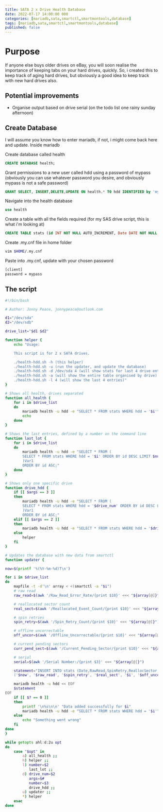 ```yaml
---
title: SATA 2 x Drive Health Database
date: 2022-07-17 14:00:00 000
categories: [mariadb,sata,smartctl,smartmontools,database]
tags: [mariadb,sata,smartctl,smartmontools,database]
published: false
---
```


# Purpose

If anyone else buys older drives on eBay, you will soon realise the importance of keeping tabs on your hard drives, quickly. So, i created this to keep track of aging hard drives, but obviously a good idea to keep track with new hard drives also.

## Potential improvements

* Organise output based on drive serial (on the todo list one rainy sunday afternoon)

## Create Database

I will assume you know how to enter mariadb, if not, i might come back here and update.
Inside mariadb

Create database called health
```sql
CREATE DATABASE health;
```

Grant permissions to a new user called hdd using a password of mypass (obviously you can use whatever password you desire, and obviously mypass is not a safe password)
```sql
GRANT SELECT, INSERT,DELETE,UPDATE ON health.* TO hdd IDENTIFIED by 'mypass';
```

Navigate into the health database
```sql
use health
```

Create a table with all the fields required (for my SAS drive script, this is what i'm looking at)
```sql
CREATE TABLE stats (id INT NOT NULL AUTO_INCREMENT, Date DATE NOT NULL, RawRead INT NOT NULL, ReallocSector INT NOT NULL, SpinRetry INT NOT NULL, CurrPendSect INT NOT NULL, OfflineUncorr INT NOT NULL, HDD VARCHAR(15) NOT NULL, Serial VARCHAR(25) NOT NULL, primary key (id));
```

Create .my.cnf file in home folder
```bash
vim $HOME/.my.cnf
```

Paste into .my.cnf, update with your chosen password
```bash
[client]
password = mypass
```

## The script

```bash
#!/bin/bash

# Author: Jonny Peace, jonnypeace@outlook.com

d1="/dev/sda"
d2="/dev/sdb"

drive_list="$d1 $d2"

function helper {
	echo "Usage:

	This script is for 2 x SATA drives.

	./health-hdd.sh -h (this helper)
	./health-hdd.sh -u (run the updater, and update the database)
	./health-hdd.sh -d /dev/sda 4 (will show stats for last 4 drive entries for /dev/sda)
	./health-hdd.sh -a (will show the entire table organised by drive)
	./health-hdd.sh -l 4 (will show the last 4 entries)"
}

# Shows all health, drives separated
function all_health {
	for i in $drive_list
	do
		mariadb health -u hdd -e "SELECT * FROM stats WHERE hdd = '$i'"
		echo
	done
}

# Shows the last entries, defined by a number on the command line
function last_lot {
	for i in $drive_list
	do
		mariadb health -u hdd -e "SELECT * FROM (
		SELECT * FROM stats WHERE hdd = '$i' ORDER BY id DESC LIMIT $number 
		)Var1
		ORDER BY id ASC;"
	done
}

# Shows only one specific drive
function drive_hdd {
	if [[ $args == 3 ]]
	then
		mariadb health -u hdd -e "SELECT * FROM (
		SELECT * FROM stats WHERE hdd = '$drive_num' ORDER BY id DESC LIMIT $number
		)Var1
		ORDER BY id ASC;"
	elif [[ $args == 2 ]]
	then
		mariadb health -u hdd -e "SELECT * FROM stats WHERE hdd = '$drive_num'"
	else
		helper
	fi
}

# Updates the database with new data from smartctl
function updater {

now=$(printf '%(%Y-%m-%d)T\n')

for i in $drive_list
do
	mapfile -t -d'\n' array < <(smartctl -a "$i")
	# raw read
	raw_read=$(awk '/Raw_Read_Error_Rate/{print $10}' <<< "${array[@]}")

	# reallocated sector count
	real_sect=$(awk '/Reallocated_Event_Count/{print $10}' <<< "${array[@]}")

	# spin retries
	spin_retry=$(awk '/Spin_Retry_Count/{print $10}' <<< "${array[@]}")

	# offline uncorrectable
	off_uncor=$(awk '/Offline_Uncorrectable/{print $10}' <<< "${array[@]}")

	# current pending sectors
	curr_pend_sect=$(awk '/Current_Pending_Sector/{print $10}' <<< "${array[@]}")

	# serial
	serial=$(awk '/Serial Number:/{print $3}' <<< "${array[@]}")

	statement="INSERT INTO stats (Date,RawRead,SpinRetry,ReallocSector,HDD,OfflineUncorr,CurrPendSect,Serial) VALUES
	('$now', '$raw_read', '$spin_retry', '$real_sect', '$i', '$off_uncor', '$curr_pend_sect', '$serial')"

	mariadb health -u hdd << EOF
	$statement
EOF
	if [[ $? == 0 ]]
	then
		printf '\n%s\n\n' "Data added successfully for $i"
		mariadb health -u hdd -e "SELECT * FROM stats WHERE hdd = '$i'"
	else
		echo "Something went wrong"
	fi
done
}

while getopts ahl:d:2u opt
do
	case "$opt" in
		a) all_health ;;
		h) helper ;;
		l) number=$2
		   last_lot ;;
		d) drive_num=$2
		   args=$#
		   number=$3
		   drive_hdd ;;
		u) updater ;;
		*) helper
	esac
done

```
